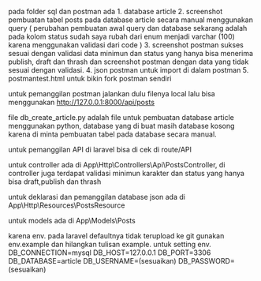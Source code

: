 pada folder sql dan postman ada 1. database article 
2. screenshot pembuatan tabel posts pada database article secara manual menggunakan query ( perubahan pembuatan awal query dan database sekarang adalah pada kolom status sudah saya rubah dari enum menjadi varchar (100) karena menggunakan validasi dari code )
3. screenshot postman sukses sesuai dengan validasi data minimun dan status yang hanya bisa menerima publish, draft dan thrash dan screenshot postman dengan data yang tidak sesuai dengan validasi.
4. json postman untuk import di dalam postman
5. postmantest.html untuk bikin fork postman sendiri

untuk pemanggilan postman jalankan dulu filenya local lalu bisa menggunakan http://127.0.0.1:8000/api/posts

file db_create_article.py adalah file untuk pembuatan database article menggunakan python, database yang di buat masih database kosong karena di minta pembuatan tabel pada database secara manual.

untuk pemanggilan API di laravel bisa di cek di route/API

untuk controller ada di App\Http\Controllers\Api\PostsController, di controller juga terdapat validasi minimun karakter dan status yang hanya bisa draft,publish dan thrash

untuk deklarasi dan pemanggilan database json ada di App\Http\Resources\PostsResource

untuk models ada di App\Models\Posts

karena env. pada laravel defaultnya tidak terupload ke git gunakan env.example dan hilangkan tulisan example.
untuk setting env. 
DB_CONNECTION=mysql
DB_HOST=127.0.0.1
DB_PORT=3306
DB_DATABASE=article
DB_USERNAME=(sesuaikan)
DB_PASSWORD=(sesuaikan)
